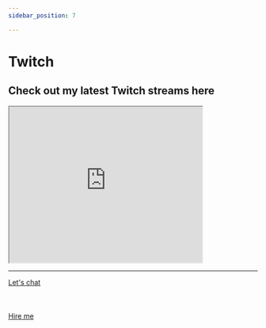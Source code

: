 ```yaml
---
sidebar_position: 7

---
```


# Twitch

## Check out my latest Twitch streams here



<iframe
    src="https://player.twitch.tv/?channel=mattherzog&parent=mattherzog.me&muted=true"
    width="390" height="315"
    allowfullscreen>
</iframe>

<hr></hr>

<a href="https://calendly.com/mattherzog/quick-chat" target="_blank">Let's chat</a>
<br></br>
<br></br>
<a href="https://directsystems.io/" target="_blank">Hire me</a>